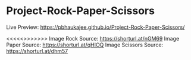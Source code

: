 # Project-Rock-Paper-Scissors

Live Preview: https://pbhaukajee.github.io/Project-Rock-Paper-Scissors/



<<<<<<SOURCES>>>>>>>>
Image Rock Source: https://shorturl.at/nGM69
Image Paper Source: https://shorturl.at/qHIOQ
Image Scissors Source: https://shorturl.at/dhm57

